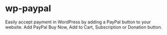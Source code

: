 # wp-paypal
Easily accept payment in WordPress by adding a PayPal button to your website. Add PayPal Buy Now, Add to Cart, Subscription or Donation button.
